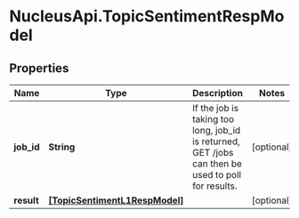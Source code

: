 # NucleusApi.TopicSentimentRespModel

## Properties
Name | Type | Description | Notes
------------ | ------------- | ------------- | -------------
**job_id** | **String** | If the job is taking too long, job_id is returned, GET /jobs can then be used to poll for results. | [optional] 
**result** | [**[TopicSentimentL1RespModel]**](TopicSentimentL1RespModel.md) |  | [optional] 


